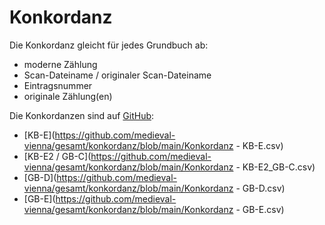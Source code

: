 # Konkordanz

Die Konkordanz gleicht für jedes Grundbuch ab:
* moderne Zählung
* Scan-Dateiname / originaler Scan-Dateiname
* Eintragsnummer
* originale Zählung(en)

Die Konkordanzen sind auf [GitHub](https://github.com/medieval-vienna/tree/main/gesamt/konkordanz):

* [KB-E](https://github.com/medieval-vienna/gesamt/konkordanz/blob/main/Konkordanz - KB-E.csv)
* [KB-E2 / GB-C](https://github.com/medieval-vienna/gesamt/konkordanz/blob/main/Konkordanz - KB-E2_GB-C.csv)
* [GB-D](https://github.com/medieval-vienna/gesamt/konkordanz/blob/main/Konkordanz - GB-D.csv)
* [GB-E](https://github.com/medieval-vienna/gesamt/konkordanz/blob/main/Konkordanz - GB-E.csv)
